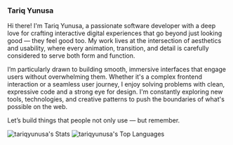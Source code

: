 ### Tariq Yunusa

Hi there! I'm Tariq Yunusa, a passionate software developer with a deep love for crafting interactive digital experiences that go beyond just looking good — they feel good too. My work lives at the intersection of aesthetics and usability, where every animation, transition, and detail is carefully considered to serve both form and function.

I’m particularly drawn to building smooth, immersive interfaces that engage users without overwhelming them. Whether it's a complex frontend interaction or a seamless user journey, I enjoy solving problems with clean, expressive code and a strong eye for design. I'm constantly exploring new tools, technologies, and creative patterns to push the boundaries of what's possible on the web.

Let’s build things that people not only use — but remember.

![tariqyunusa's Stats](https://github-readme-stats.vercel.app/api?username=tariqyunusa&theme=dark&show_icons=true&hide_border=true&count_private=true)
![tariqyunusa's Top Languages](https://github-readme-stats.vercel.app/api/top-langs/?username=tariqyunusa&theme=dark&show_icons=true&hide_border=true&layout=compact)

